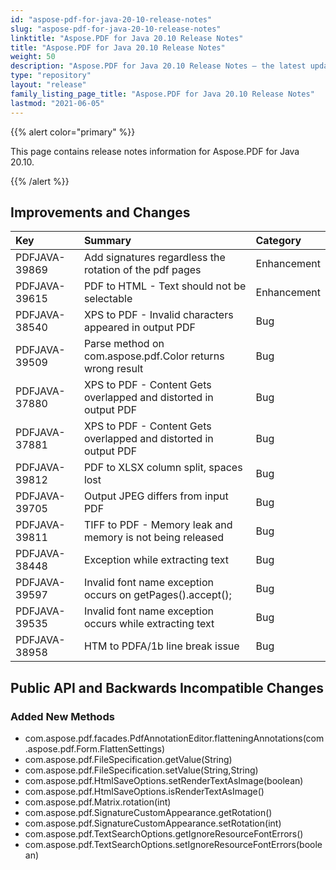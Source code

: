 ```yaml
---
id: "aspose-pdf-for-java-20-10-release-notes"
slug: "aspose-pdf-for-java-20-10-release-notes"
linktitle: "Aspose.PDF for Java 20.10 Release Notes"
title: "Aspose.PDF for Java 20.10 Release Notes"
weight: 50
description: "Aspose.PDF for Java 20.10 Release Notes – the latest updates and fixes."
type: "repository"
layout: "release"
family_listing_page_title: "Aspose.PDF for Java 20.10 Release Notes"
lastmod: "2021-06-05"
---
```


{{% alert color="primary" %}}

This page contains release notes information for Aspose.PDF for Java 20.10.

{{% /alert %}}
## **Improvements and Changes**

|**Key**|**Summary**|**Category**|
| :- | :- | :- |
|PDFJAVA-39869|Add signatures regardless the rotation of the pdf pages|Enhancement|
|PDFJAVA-39615|PDF to HTML - Text should not be selectable|Enhancement|
|PDFJAVA-38540| XPS to PDF - Invalid characters appeared in output PDF|Bug|
|PDFJAVA-39509| Parse method on com.aspose.pdf.Color returns wrong result|Bug|
|PDFJAVA-37880| XPS to PDF - Content Gets overlapped and distorted in output PDF|Bug|
|PDFJAVA-37881| XPS to PDF - Content Gets overlapped and distorted in output PDF|Bug|
|PDFJAVA-39812| PDF to XLSX column split, spaces lost|Bug|
|PDFJAVA-39705| Output JPEG differs from input PDF|Bug|
|PDFJAVA-39811|TIFF to PDF - Memory leak and memory is not being released|Bug|
|PDFJAVA-38448| Exception while extracting text|Bug|
|PDFJAVA-39597| Invalid font name exception occurs on getPages().accept();|Bug|
|PDFJAVA-39535| Invalid font name exception occurs while extracting text|Bug|
|PDFJAVA-38958| HTM to PDFA/1b line break issue|Bug|


## **Public API and Backwards Incompatible Changes**

### Added New Methods
* com.aspose.pdf.facades.PdfAnnotationEditor.flatteningAnnotations(com.aspose.pdf.Form.FlattenSettings)
* com.aspose.pdf.FileSpecification.getValue(String)
* com.aspose.pdf.FileSpecification.setValue(String,String)
* com.aspose.pdf.HtmlSaveOptions.setRenderTextAsImage(boolean)
* com.aspose.pdf.HtmlSaveOptions.isRenderTextAsImage()
* com.aspose.pdf.Matrix.rotation(int)
* com.aspose.pdf.SignatureCustomAppearance.getRotation()
* com.aspose.pdf.SignatureCustomAppearance.setRotation(int)
* com.aspose.pdf.TextSearchOptions.getIgnoreResourceFontErrors()
* com.aspose.pdf.TextSearchOptions.setIgnoreResourceFontErrors(boolean)
